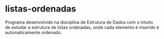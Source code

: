 # listas-ordenadas
Programa desenvolvido na disciplina de Estrutura de Dados com o intuito de estudar a estrutura de listas ordenadas, onde cada elemento é inserido é automaticamente ordenado.
